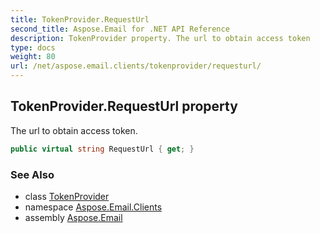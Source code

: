 ```yaml
---
title: TokenProvider.RequestUrl
second_title: Aspose.Email for .NET API Reference
description: TokenProvider property. The url to obtain access token
type: docs
weight: 80
url: /net/aspose.email.clients/tokenprovider/requesturl/
---
```

## TokenProvider.RequestUrl property

The url to obtain access token.

```csharp
public virtual string RequestUrl { get; }
```

### See Also

* class [TokenProvider](../)
* namespace [Aspose.Email.Clients](../../tokenprovider/)
* assembly [Aspose.Email](../../../)


